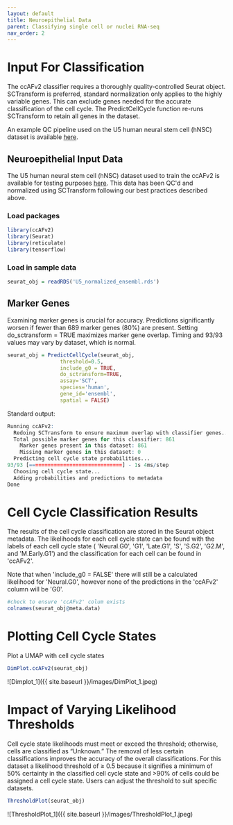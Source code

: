 ```yaml
---
layout: default
title: Neuroepithelial Data 
parent: Classifying single cell or nuclei RNA-seq
nav_order: 2
---
```

# Input For Classification
The ccAFv2 classifier requires a thoroughly quality-controlled Seurat
object. SCTransform is preferred, standard normalization only applies to the
highly variable genes. This can exclude genes needed for the accurate
classification of the cell cycle. The PredictCellCycle
function re-runs SCTransform to retain all genes in the dataset. 

An example QC pipeline used on the U5 human neural stem cell (hNSC) dataset is available
[here](https://github.com/plaisier-lab/FIXLINK).

## Neuroepithelial Input Data

The U5 human neural stem cell (hNSC) dataset used to train the ccAFv2 is
available for testing purposes
[here](https://zenodo.org/records/10961633/files/U5_normalized_ensembl.rds?download=1).
This data has been QC'd and normalized using SCTransform following our
best practices described above.
### Load packages 
```r
library(ccAFv2)
library(Seurat)
library(reticulate)
library(tensorflow)
```

### Load in sample data
```r
seurat_obj = readRDS('U5_normalized_ensembl.rds')
```
## Marker Genes
Examining marker genes is crucial for accuracy. Predictions
significantly worsen if fewer than 689 marker genes (80%) are present.
Setting do_sctransform = TRUE maximizes marker gene overlap. Timing and
93/93 values may vary by dataset, which is normal.

```r
seurat_obj = PredictCellCycle(seurat_obj,
                 threshold=0.5,
                 include_g0 = TRUE,
                 do_sctransform=TRUE,
                 assay='SCT',
                 species='human',
                 gene_id='ensembl',
                 spatial = FALSE)

```
Standard output:  
```r
Running ccAFv2:
  Redoing SCTransform to ensure maximum overlap with classifier genes...
  Total possible marker genes for this classifier: 861
    Marker genes present in this dataset: 861
    Missing marker genes in this dataset: 0
  Predicting cell cycle state probabilities...
93/93 [==============================] - 1s 4ms/step
  Choosing cell cycle state...
  Adding probabilities and predictions to metadata
Done
```

# Cell Cycle Classification Results

The results of the cell cycle classification are stored in the Seurat
object metadata. The likelihoods for each cell cycle state can be found
with the labels of each cell cycle state ( 'Neural.G0', 'G1', 'Late.G1', 'S',
'S.G2', 'G2.M', and 'M.Early.G1') and the classification for each cell
can be found in 'ccAFv2'.

Note that when 'include_g0 = FALSE' there will still be a calculated likelihood for 'Neural.G0', however none of the predictions in the 'ccAFv2' column will be 'G0'. 
```r
#check to ensure 'ccAFv2' colum exists
colnames(seurat_obj@meta.data)
```

# Plotting Cell Cycle States
Plot a UMAP with cell cycle states
```r
DimPlot.ccAFv2(seurat_obj)
```
![Dimplot_1]({{ site.baseurl }}/images/DimPlot_1.jpeg)

# Impact of Varying Likelihood Thresholds
Cell cycle state likelihoods must meet or exceed the threshold; otherwise, cells are classified as “Unknown.” The removal of less certain classifications improves the accuracy of the overall classifications. 
For this dataset a likelihood threshold of ≥ 0.5 because it signifies a minimum of 50% certainty in the classified cell cycle state and >90% of cells could be assigned a cell cycle state. Users can adjust the threshold to suit specific datasets.

```r
ThresholdPlot(seurat_obj)
```
![ThresholdPlot_1]({{ site.baseurl }}/images/ThresholdPlot_1.jpeg)
